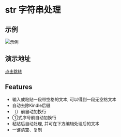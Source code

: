 # str 字符串处理
## 示例
![示例](https://g.bitbull.cn/str/example.jpg "示例图")
## 演示地址
[点击跳转](https://g.bitbull.cn/str/)
## Features
- 输入或粘贴一段带空格的文本, 可以得到一段无空格文本
- 自动去除Kindle后缀
- （）前自动加换行
- ①式序号前自动加换行
- 粘贴后自动处理, 并可在下方编辑处理后的文本
- 一键清空、复制
